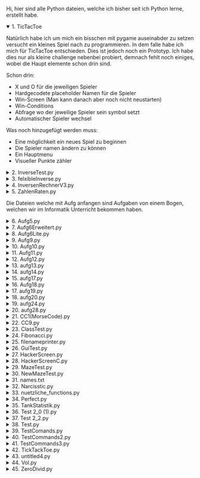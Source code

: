 Hi, hier sind alle Python dateien, welche ich bisher seit ich Python lerne, erstellt habe.

<details open>
  <summary>1. TicTacToe</summary>

  Natürlich habe ich um mich ein bisschen mit pygame auseinabder zu setzen versucht ein kleines Spiel nach zu programmieren. In dem falle habe ich mich für TicTacToe entschieden.
  Dies ist jedoch noch ein Prototyp. Ich habe dies nur als kleine challenge nebenbei probiert, demnach fehlt noch einiges, wobei die Haupt elemente schon drin sind.

  Schon drin:
  * X und O für die jeweiligen Spieler
  * Hardgecodete placeholder Namen für die Spieler
  * Win-Screen (Man kann danach aber noch nicht neustarten)
  * Win-Conditions
  * Abfrage wo der jeweilige Spieler sein symbol setzt
  * Automatischer Spieler wechsel

  Was noch hinzugefügt werden muss:
  * Eine möglichkeit ein neues Spiel zu beginnen
  * Die Spieler namen ändern zu können
  * Ein Hauptmenu
  * Visueller Punkte zähler
  
</details>


<details>
  <summary>2. InverseTest.py</summary>

  Dies war mein erster versuch an einem komplexen Projekt. Denn da wir im Mathe Unterricht gerade Inversen berechnen hatten, dachte ich mir, dass es doch eine witzige Idee sei, daraus ein Python Script zu machen, welches mir die Inverse einer 2x2 Matrix ausrechnet oder den Gauß an einer 3x3 Matrix anwendet.
  
</details>


<details>
  <summary>3. felxibleInverse.py</summary>

  Dies ist quasi die 2. iteration meines Inversen Tests aus Punkt 2. Bei dem Script soll man die größe der Matrix frei bestimmen können, hat funktioniert auch mit 2x2 Matrizen, aber darüber hinaus jedoch nicht mehr ganz und da dies nur ein kleines nebenprojekt ist, habe ich da auch nicht so viel energie mehr reingesteck den Fehler zu finden, weshalb ich lieber ein komplett neues Script dafür geschrieben habe.
  
</details>


<details>
  <summary>4. InversenRechnerV3.py</summary>

  Dies ist nun dieses neue Script, welches in Punkt 3 erwähnt wurde, welches ich geschrieben habe, um nochmal einen kompletten neuanfang an dem ganzen zu wagen. für diesen hatte ich auch im allgemeinen viel mehr funktionaltät geplant, wovon ich auch schon ein wenig implementiert habe, jedoch hatte die Schule dann noch mehr Zeit in anspruch genommen, wodurch ich die arbeit an diesem Script komplett vergessen hatte.
  Hier kann man aber wenigstens schonmal die help funktion verwenden.
  
</details>


<details>
  <summary>5. ZahlenRaten.py</summary>

  Dies ist mein erstes kleines Spiel welches ich probiert hatte. Es ist ein kleines Spiel wo man eine zufällige Zahl zwischen 0 und 100 erraten muss, es gibt sogar Tipps wenn man es nicht schafft und am ende wird auch ausgegeben mit wie vielen versuchen man die Zahl erraten hat.
  
</details>


Die Dateien welche mit Aufg anfangen sind Aufgaben von einem Bogen, welchen wir im Informatik Unterricht bekommen haben.

<details>
  <summary>6. Aufg5.py</summary>

  Hier lautete die Aufgabe:
  Entwerfen Sie ein Script, um für einen eingegebenen Umsatz die Kategorie zu bestimmen. Als Umsätze der Kategorie A zählen Umsätze von mehr als 10.000 €, der Kategorie B entsprechen Umsätze zwischen 1000 € und 10.000 € und Kategorie C sind Umsätze unter 1000 €.
  
</details>


<details>
  <summary>7. Aufg6Erweitert.py</summary>

  Hier lautete die Aufgabe:
  Entwerfen Sie ein Script, um für einen eingegebenen Betrag den Rabatt- und Zahlbetrag zu berechnen. Bei einem Betrag von über 100€ werden 5% und ab einem Mindestbetrag von 500€ werden 10% Rabatt gewährt
  
</details>


<details>
  <summary>8. Aufg6Lite.py</summary>

  Die Aufgabe war hier die selbe wie bei 7, nur ist dieses Script ein bisschen kleiner geschrieben
  
</details>


<details>
  <summary>9. Aufg9.py</summary>

  Hier lautete die Aufgabe:
  Entwerfen Sie ein Script, um für ein eingegebenes Body-Mass-Index (BMI) zu ermitteln, wie die entsprechende Gewichtskategorie heißt und geben Sie diese aus.
  
</details>


<details>
  <summary>10. Aufg10.py</summary>

  Hier lautete die Aufgabe:
  Entwerfen Sie ein Script, um für ein eingegebenes Jahr zu bestimmen, ob es sich um ein Schaltjahr handelt. Ein Schaltjahr ist durch 4 teilbar, nicht aber, wenn es durch 4 und 100 teilbar ist, jedoch ist es ein Schaltjahr, wenn es durch 4, 100 und 400 teilbar ist.
  
</details>


<details>
  <summary>11. Aufg11.py</summary>

  Hier lautete die Aufgabe:
  Entwerfen Sie ein Script, um in zwei eingegebenen Zeichenketten zu überprüfen, ob einige Buchstaben jeweils darin vorkommen.
  
</details>


<details>
  <summary>12. Aufg12.py</summary>

  Hier lautete die Aufgabe:
  Entwerfen Sie ein Script, um für eine eingegebene Zahl zu überprüfen, ob sie eine perfekte (vollkommene) Zahl ist! Eine perfekte Zahl ist eine Zahl, deren Summe aller echten Teiler (positiven Teiler außer der Zahl selbst) gleich der Zahl selbst ist.
  
</details>


<details>
  <summary>13. aufg13.py</summary>

  Hier lautete die Aufgabe:
  Entwerfen Sie ein Script, um für eine eingegebene Dualzahl den Dezimalwert auszugeben.
  
</details>


<details>
  <summary>14. aufg14.py</summary>

  Hier lautete die Aufgabe:
  Entwerfen Sie ein Script, um für eine eingegebene Zahl in Hexadezimaldarstellung den Dezimalwert auszugeben.
  
</details>


<details>
  <summary>15. aufg17.py</summary>

  Hier lautete die Aufgabe:
  Entwerfen Sie ein Script, um die Übereinstimmung der letzten Ziffern einer ersten eingegebenen Zahl mit den Ziffern einer zweiten eingegebenen Zahl zu überprüfen. Die Anzahl der zu prüfenden letzten Ziffern entspricht der Anzahl der Ziffern der zweiten Zahl (bspw. werden bei 11 die letzten 2, bei 111 die letzten 3 Ziffern geprüft).
  
</details>


<details>
  <summary>16. Aufg18.py</summary>

  Hier lautete die Aufgabe:
  Entwerfen Sie ein Script, um zu bestimmen, ob eine eingegebene Zahl eine narzisstische Zahl ist. Eine narzisstische Zahl ist eine Zahl, deren Summe ihrer Ziffern, jeweils potenziert mit dem Stellenwert, wieder die Zahl selbst ergibt.
  
</details>


<details>
  <summary>17. aufg19.py</summary>

  Hier lautete die Aufgabe:
  Entwerfen Sie ein Script, um zu bestimmen, ob bei einer eingegebenen Anzahl von kleinen und großen Kisten mit unterschiedlichen Höhen, ein gewünschtes Kistenstapel gestapelt werden kann. Kleine Kisten haben die Höhe 1 und große Kisten haben die Höhe 5.
  
</details>


<details>
  <summary>18. aufg20.py</summary>

  Hier lautete die Aufgabe:
  Entwerfen Sie ein Script, um in einer eingegebenen Zeichenkette die relative und absolute Häufigkeit von Vokalen (a, e, i, o, u) zu bestimmen.
  
</details>


<details>
  <summary>19. aufg24.py</summary>

  Hier lautete die Aufgabe:
  Entwerfen Sie ein Script, um eine eingegebene Zeichenkette zu formatieren. Befindet sich ein "_" vor einem Wort, dann wird das gesamte Wort groß geschrieben. Befindet sich ein "_" hinter dem Wort, dann wird das gesamte Wort klein geschrieben. Befindet sich "_" vor und hinter einem Wort, dann zählt das letzte Zeichen. Befindet sich "_" zwischen zwei Worten, dann gehört zur Zeichenkette. Hat es kein Formatierungszeichen, dann bleibt das Wort unverändert.
  
</details>


<details>
  <summary>20. aufg28.py</summary>

  Hier lautete die Aufgabe:
  Entwerfen Sie ein Script, um Passwörter aus einer eingegebenen Zeichenkette zu bilden.
  
</details>


<details>
  <summary>21. CC1(MorseCode).py</summary>
</details>


<details>
  <summary>22. CC9.py</summary>
</details>


<details>
  <summary>23. ClassTest.py</summary>
</details>


<details>
  <summary>24. Fibonacci.py</summary>
</details>


<details>
  <summary>25. filenameprinter.py</summary>
</details>


<details>
  <summary>26. GuiTest.py</summary>
</details>


<details>
  <summary>27. HackerScreen.py</summary>
</details>


<details>
  <summary>28. HackerScreenC.py</summary>
</details>


<details>
  <summary>29. MazeTest.py</summary>
</details>


<details>
  <summary>30. NewMazeTest.py</summary>
</details>


<details>
  <summary>31. names.txt</summary>
</details>


<details>
  <summary>32. Narcisstic.py</summary>
</details>


<details>
  <summary>33. nuetzliche_functions.py</summary>
</details>


<details>
  <summary>34. Perfect.py</summary>
</details>


<details>
  <summary>35. TankStatistik.py</summary>
</details>


<details>
  <summary>36. Test 2_0 (1).py</summary>
</details>


<details>
  <summary>37. Test 2_2.py</summary>
</details>


<details>
  <summary>38. Test.py</summary>
</details>


<details>
  <summary>39. TestComands.py</summary>
</details>


<details>
  <summary>40. TestCommands2.py</summary>
</details>


<details>
  <summary>41. TestCommands3.py</summary>
</details>


<details>
  <summary>42. TickTackToe.py</summary>
</details>


<details>
  <summary>43. untitled4.py</summary>
</details>


<details>
  <summary>44. Vol.py</summary>
</details>


<details>
  <summary>45. ZeroDivid.py</summary>
</details>
